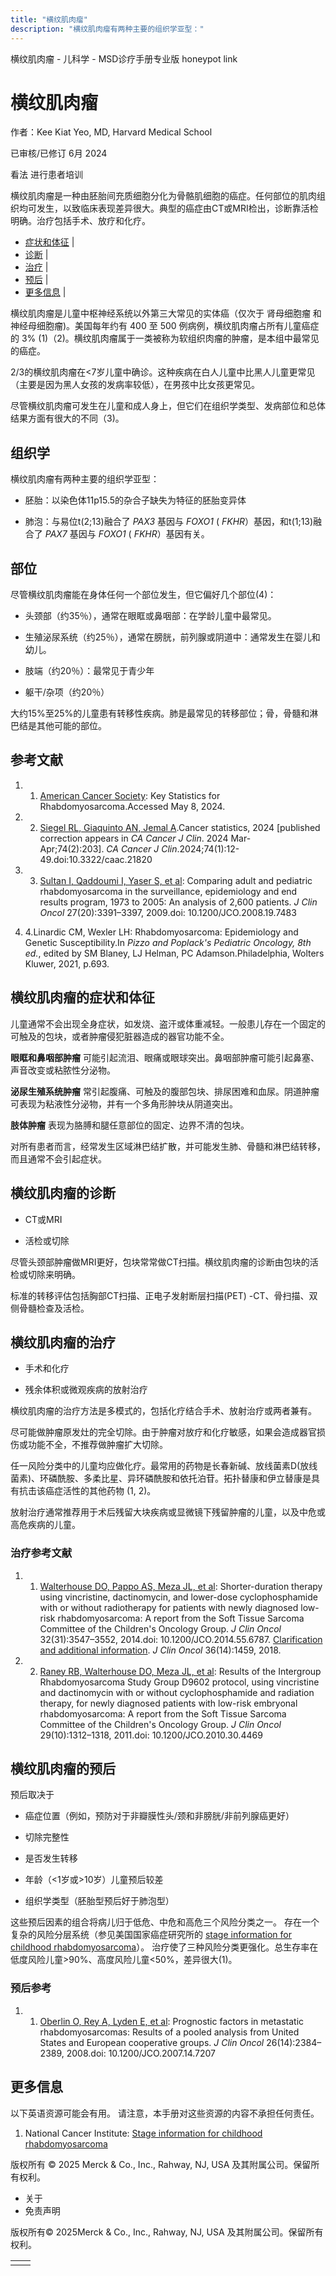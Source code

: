 ```yaml
---
title: "横纹肌肉瘤"
description: "横纹肌肉瘤有两种主要的组织学亚型："
---
```


﻿横纹肌肉瘤 \- 儿科学 \- MSD诊疗手册专业版 honeypot link

# 横纹肌肉瘤

作者：Kee Kiat Yeo, MD, Harvard Medical School

已审核/已修订 6月 2024

看法 进行患者培训

横纹肌肉瘤是一种由胚胎间充质细胞分化为骨骼肌细胞的癌症。任何部位的肌肉组织均可发生，以致临床表现差异很大。典型的癌症由CT或MRI检出，诊断靠活检明确。治疗包括手术、放疗和化疗。

- [症状和体征](#症状和体征_v1094907_zh) \|
- [诊断](#诊断_v1094913_zh) \|
- [治疗](#治疗_v1094937_zh) \|
- [预后](#预后_v1094922_zh) \|
- [更多信息](#更多信息_v21494828_zh) \|

横纹肌肉瘤是儿童中枢神经系统以外第三大常见的实体癌（仅次于 肾母细胞瘤 和 神经母细胞瘤)。美国每年约有 400 至 500 例病例，横纹肌肉瘤占所有儿童癌症的 3% (1)（2)。横纹肌肉瘤属于一类被称为软组织肉瘤的肿瘤，是本组中最常见的癌症。

2/3的横纹肌肉瘤在<7岁儿童中确诊。这种疾病在白人儿童中比黑人儿童更常见（主要是因为黑人女孩的发病率较低），在男孩中比女孩更常见。

尽管横纹肌肉瘤可发生在儿童和成人身上，但它们在组织学类型、发病部位和总体结果方面有很大的不同（3)。

## 组织学

横纹肌肉瘤有两种主要的组织学亚型：

- 胚胎：以染色体11p15.5的杂合子缺失为特征的胚胎变异体

- 肺泡：与易位t(2;13)融合了 _PAX3_ 基因与 _FOXO1_ ( _FKHR_）基因，和t(1;13)融合了 _PAX7_ 基因与 _FOXO1_ ( _FKHR_）基因有关。


## 部位

尽管横纹肌肉瘤能在身体任何一个部位发生，但它偏好几个部位(4)：

- 头颈部（约35％），通常在眼眶或鼻咽部：在学龄儿童中最常见。

- 生殖泌尿系统（约25％），通常在膀胱，前列腺或阴道中：通常发生在婴儿和幼儿。

- 肢端（约20％）：最常见于青少年

- 躯干/杂项（约20％）


大约15%至25%的儿童患有转移性疾病。肺是最常见的转移部位；骨，骨髓和淋巴结是其他可能的部位。

## 参考文献

1. 1. [American Cancer Society](https://www.cancer.org/cancer/types/rhabdomyosarcoma/about/key-statistics.html): Key Statistics for Rhabdomyosarcoma.Accessed May 8, 2024.

2. 2. [Siegel RL, Giaquinto AN, Jemal A](https://pubmed.ncbi.nlm.nih.gov/38230766/).Cancer statistics, 2024 \[published correction appears in _CA Cancer J Clin_. 2024 Mar-Apr;74(2):203\]. _CA Cancer J Clin_.2024;74(1):12-49.doi:10.3322/caac.21820

3. 3. [Sultan I, Qaddoumi I, Yaser S, et al](https://pubmed.ncbi.nlm.nih.gov/19398574/): Comparing adult and pediatric rhabdomyosarcoma in the surveillance, epidemiology and end results program, 1973 to 2005: An analysis of 2,600 patients. _J Clin Oncol_ 27(20):3391–3397, 2009.doi: 10.1200/JCO.2008.19.7483

4. 4.Linardic CM, Wexler LH: Rhabdomyosarcoma: Epidemiology and Genetic Susceptibility.In _Pizzo and Poplack's Pediatric Oncology, 8th ed._, edited by SM Blaney, LJ Helman, PC Adamson.Philadelphia, Wolters Kluwer, 2021, p.693.


## 横纹肌肉瘤的症状和体征

儿童通常不会出现全身症状，如发烧、盗汗或体重减轻。一般患儿存在一个固定的可触及的包块，或者肿瘤侵犯脏器造成的器官功能不全。

**眼眶和鼻咽部肿瘤** 可能引起流泪、眼痛或眼球突出。鼻咽部肿瘤可能引起鼻塞、声音改变或粘脓性分泌物。

**泌尿生殖系统肿瘤** 常引起腹痛、可触及的腹部包块、排尿困难和血尿。阴道肿瘤可表现为粘液性分泌物，并有一个多角形肿块从阴道突出。

**肢体肿瘤** 表现为胳膊和腿任意部位的固定、边界不清的包块。

对所有患者而言，经常发生区域淋巴结扩散，并可能发生肺、骨髓和淋巴结转移，而且通常不会引起症状。

## 横纹肌肉瘤的诊断

- CT或MRI

- 活检或切除


尽管头颈部肿瘤做MRI更好，包块常常做CT扫描。横纹肌肉瘤的诊断由包块的活检或切除来明确。

标准的转移评估包括胸部CT扫描、正电子发射断层扫描(PET) -CT、骨扫描、双侧骨髓检查及活检。

## 横纹肌肉瘤的治疗

- 手术和化疗

- 残余体积或微观疾病的放射治疗


横纹肌肉瘤的治疗方法是多模式的，包括化疗结合手术、放射治疗或两者兼有。

尽可能做肿瘤原发灶的完全切除。由于肿瘤对放疗和化疗敏感，如果会造成器官损伤或功能不全，不推荐做肿瘤扩大切除。

任一风险分类中的儿童均应做化疗。最常用的药物是长春新碱、放线菌素D(放线菌素)、环磷酰胺、多柔比星、异环磷酰胺和依托泊苷。拓扑替康和伊立替康是具有抗击该癌症活性的其他药物 (1, 2)。

放射治疗通常推荐用于术后残留大块疾病或显微镜下残留肿瘤的儿童，以及中危或高危疾病的儿童。

### 治疗参考文献

1. 1. [Walterhouse DO, Pappo AS, Meza JL, et al](https://www.ncbi.nlm.nih.gov/pmc/articles/PMC4209105/): Shorter-duration therapy using vincristine, dactinomycin, and lower-dose cyclophosphamide with or without radiotherapy for patients with newly diagnosed low-risk rhabdomyosarcoma: A report from the Soft Tissue Sarcoma Committee of the Children's Oncology Group. _J Clin Oncol_ 32(31):3547–3552, 2014.doi: 10.1200/JCO.2014.55.6787. [Clarification and additional information](https://www.ncbi.nlm.nih.gov/pmc/articles/PMC6161955/). _J Clin Oncol_ 36(14):1459, 2018.

2. 2. [Raney RB, Walterhouse DO, Meza JL, et al](https://www.ncbi.nlm.nih.gov/pmc/articles/PMC3083999/): Results of the Intergroup Rhabdomyosarcoma Study Group D9602 protocol, using vincristine and dactinomycin with or without cyclophosphamide and radiation therapy, for newly diagnosed patients with low-risk embryonal rhabdomyosarcoma: A report from the Soft Tissue Sarcoma Committee of the Children's Oncology Group. _J Clin Oncol_ 29(10):1312–1318, 2011.doi: 10.1200/JCO.2010.30.4469


## 横纹肌肉瘤的预后

预后取决于

- 癌症位置（例如，预防对于非瓣膜性头/颈和非膀胱/非前列腺癌更好）

- 切除完整性

- 是否发生转移

- 年龄（<1岁或>10岁）儿童预后较差

- 组织学类型（胚胎型预后好于肺泡型）


这些预后因素的组合将病儿归于低危、中危和高危三个风险分类之一。 存在一个复杂的风险分层系统（参见美国国家癌症研究所的 [stage information for childhood rhabdomyosarcoma](https://www.cancer.gov/types/soft-tissue-sarcoma/hp/rhabdomyosarcoma-treatment-pdq#_128)）。 治疗使了三种风险分类更强化。总生存率在低度风险儿童>90%、高度风险儿童<50%，差异很大(1)。

### 预后参考

1. 1. [Oberlin O, Rey A, Lyden E, et al](https://www.ncbi.nlm.nih.gov/pmc/articles/PMC4558625/): Prognostic factors in metastatic rhabdomyosarcomas: Results of a pooled analysis from United States and European cooperative groups. _J Clin Oncol_ 26(14):2384–2389, 2008.doi: 10.1200/JCO.2007.14.7207


## 更多信息

以下英语资源可能会有用。 请注意，本手册对这些资源的内容不承担任何责任。

1. National Cancer Institute: [Stage information for childhood rhabdomyosarcoma](https://www.cancer.gov/types/soft-tissue-sarcoma/hp/rhabdomyosarcoma-treatment-pdq#_128)




版权所有 © 2025
Merck & Co., Inc., Rahway, NJ, USA 及其附属公司。保留所有权利。

- 关于
- 免责声明

版权所有© 2025Merck & Co., Inc., Rahway, NJ, USA 及其附属公司。保留所有权利。

|     |     |
| --- | --- |
|  |  |